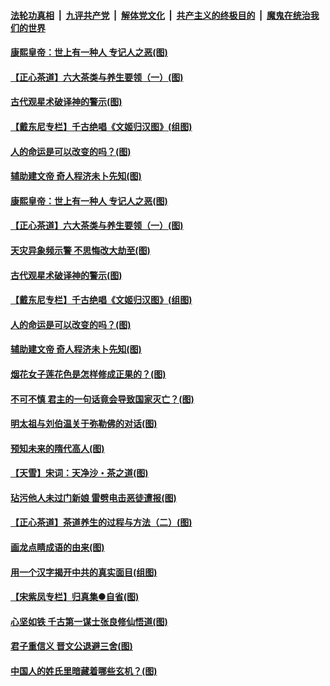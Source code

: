 ####  [法轮功真相](../../../../basic/blob/master/README.md?t=06211431) &nbsp;|&nbsp; [九评共产党](../../../../9ping.md/blob/master/README.md?t=06211431) &nbsp;|&nbsp; [解体党文化](../../../../jtdwh.md/blob/master/README.md?t=06211431)  &nbsp;|&nbsp; [共产主义的终极目的](../../../../gczydzjmd.md/blob/master/README.md?t=06211431) &nbsp;|&nbsp; [魔鬼在统治我们的世界](../../../../mgztzwmdsj.md/blob/master/README.md?t=06211431) 

#### [康熙皇帝：世上有一种人 专记人之恶(图)](../pages/p7/937141.md?t=06211431) 

#### [【正心茶道】六大茶类与养生要领（一）(图)](../pages/p7/936910.md?t=06211431) 

#### [古代观星术破译神的警示(图)](../pages/p7/936938.md?t=06211431) 

#### [【戴东尼专栏】千古绝唱《文姬归汉图》(组图)](../pages/p7/933598.md?t=06211431) 

#### [人的命运是可以改变的吗？(图)](../pages/p7/936633.md?t=06211431) 

#### [辅助建文帝 奇人程济未卜先知(图)](../pages/p7/936751.md?t=06211431) 

#### [康熙皇帝：世上有一种人 专记人之恶(图)](../pages/p7/937141.md?t=06211431) 

#### [【正心茶道】六大茶类与养生要领（一）(图)](../pages/p7/936910.md?t=06211431) 

#### [天灾异象频示警 不思悔改大劫至(图)](../pages/p7/937076.md?t=06211431) 

#### [古代观星术破译神的警示(图)](../pages/p7/936938.md?t=06211431) 

#### [【戴东尼专栏】千古绝唱《文姬归汉图》(组图)](../pages/p7/933598.md?t=06211431) 

#### [人的命运是可以改变的吗？(图)](../pages/p7/936633.md?t=06211431) 

#### [辅助建文帝 奇人程济未卜先知(图)](../pages/p7/936751.md?t=06211431) 

#### [烟花女子莲花色是怎样修成正果的？(图)](../pages/p7/936627.md?t=06211431) 

#### [不可不慎 君主的一句话竟会导致国家灭亡？(图)](../pages/p7/936921.md?t=06211431) 

#### [明太祖与刘伯温关于弥勒佛的对话(图)](../pages/p7/936918.md?t=06211431) 

#### [预知未来的隋代高人(图)](../pages/p7/936519.md?t=06211431) 

#### [【天雪】宋词：天净沙・茶之道(图)](../pages/p7/936606.md?t=06211431) 

#### [玷污他人未过门新娘 雷劈电击恶徒遭报(图)](../pages/p7/936730.md?t=06211431) 

#### [【正心茶道】茶道养生的过程与方法（二）(图)](../pages/p7/936188.md?t=06211431) 

#### [画龙点睛成语的由来(图)](../pages/p7/936521.md?t=06211431) 

#### [用一个汉字揭开中共的真实面目(组图)](../pages/p7/936605.md?t=06211431) 

#### [【宋紫凤专栏】归真集●自省(图)](../pages/p7/936715.md?t=06211431) 

#### [心坚如铁 千古第一谋士张良修仙悟道(图)](../pages/p7/936518.md?t=06211431) 

#### [君子重信义 晋文公退避三舍(图)](../pages/p7/936517.md?t=06211431) 

#### [中国人的姓氏里暗藏着哪些玄机？(图)](../pages/p7/936608.md?t=06211431) 

